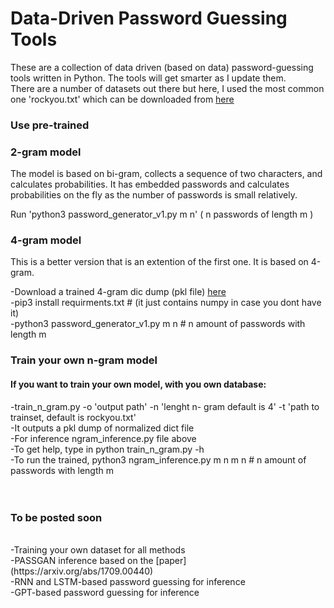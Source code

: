 # Data-Driven Password Guessing Tools
These are a collection of data driven (based on data) password-guessing tools written in Python. The tools will get smarter as I update them. <br/>
There are a number of datasets out there but here, I used the most common one 'rockyou.txt' which can be downloaded from [here](https://github.com/brannondorsey/naive-hashcat/releases/download/data/rockyou.txt)

### Use pre-trained
### 2-gram model 
The model is based on bi-gram, collects a sequence of two characters, and calculates probabilities. It has embedded passwords and calculates probabilities 
on the fly as the number of passwords is small relatively.

Run 'python3 password_generator_v1.py m n' ( n passwords of length m  )<br/>

### 4-gram model
This is a better version that is an extention of the first one. It is based on 4-gram. <br/>

-Download a trained 4-gram dic dump (pkl file) [here](https://drive.google.com/file/d/1ZJdEkgRlrGDNgBuU8bMjJsZfS1iFeTKG/view?usp=share_link) <br/>
-pip3 install requirments.txt # (it just contains numpy in case you dont have it)  <br/>
-python3 password_generator_v1.py m n # n amount of passwords with length m  

### Train your own n-gram model <br/>

#### If you want to train your own model, with you  own database:

-train_n_gram.py -o 'output path' -n 'lenght n- gram default is 4' -t 'path to trainset, default is rockyou.txt' <br/>
-It outputs a pkl dump of normalized dict file <br/>
-For inference ngram_inference.py file above<br/>
-To get help, type in python train_n_gram.py -h <br/>
-To run the trained, python3 ngram_inference.py m n m n # n amount of passwords with length m  <br/>
<br/><br/>
### To be posted soon
<br/>
-Training your own dataset for all methods <br/>
-PASSGAN inference based on the [paper](https://arxiv.org/abs/1709.00440)<br/>
-RNN and LSTM-based password guessing for inference <br/>
-GPT-based password guessing for inference <br/>

